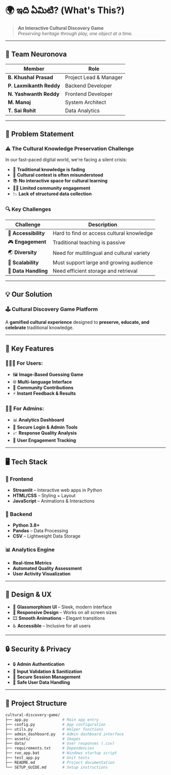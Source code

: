 # 🌍 ఇది ఏమిటి? (What's This?)

> **An Interactive Cultural Discovery Game**  
> _Preserving heritage through play, one object at a time._

---

## 👥 Team Neuronova

| Member                | Role                      |
|----------------------|---------------------------|
| **B. Khushal Prasad**     | Project Lead & Manager      |
| **P. Laxmikanth Reddy**   | Backend Developer           |
| **N. Yashwanth Reddy**    | Frontend Developer          |
| **M. Manoj**              | System Architect            |
| **T. Sai Rohit**          | Data Analytics              |

---

## 🎯 Problem Statement

### ⚠️ The Cultural Knowledge Preservation Challenge

In our fast-paced digital world, we're facing a silent crisis:

- 🧠 **Traditional knowledge is fading**
- 🧩 **Cultural context is often misunderstood**
- 📚 **No interactive space for cultural learning**
- 🙅‍♂️ **Limited community engagement**
- 📉 **Lack of structured data collection**

### 🔍 Key Challenges

| Challenge       | Description  |
|----------------|--------------|
| 📢 **Accessibility** | Hard to find or access cultural knowledge |
| 🎮 **Engagement**   | Traditional teaching is passive |
| 🌏 **Diversity**     | Need for multilingual and cultural variety |
| 🚀 **Scalability**   | Must support large and growing audience |
| 📂 **Data Handling** | Need efficient storage and retrieval |

---

## 💡 Our Solution

### 🕹️ Cultural Discovery Game Platform

A **gamified cultural experience** designed to **preserve, educate, and celebrate** traditional knowledge.

---

## 🧩 Key Features

### 👨‍👩‍👧 For Users:
- 🖼️ **Image-Based Guessing Game**
- 🌐 **Multi-language Interface**
- 💬 **Community Contributions**
- ⚡ **Instant Feedback & Results**

### 👨‍💻 For Admins:
- 📊 **Analytics Dashboard**
- 🔐 **Secure Login & Admin Tools**
- 📈 **Response Quality Analysis**
- 📍 **User Engagement Tracking**

---

## 🖥️ Tech Stack

### 🚧 Frontend
- **Streamlit** – Interactive web apps in Python
- **HTML/CSS** – Styling + Layout
- **JavaScript** – Animations & Interactions

### 🧠 Backend
- **Python 3.8+**
- **Pandas** – Data Processing
- **CSV** – Lightweight Data Storage

### 📊 Analytics Engine
- **Real-time Metrics**
- **Automated Quality Assessment**
- **User Activity Visualization**

---

## 🎨 Design & UX

- 💎 **Glassmorphism UI** – Sleek, modern interface  
- 📱 **Responsive Design** – Works on all screen sizes  
- 🎞️ **Smooth Animations** – Elegant transitions  
- ♿ **Accessible** – Inclusive for all users  

---

## 🔒 Security & Privacy

- 🔒 **Admin Authentication**
- 🧼 **Input Validation & Sanitization**
- 🔄 **Secure Session Management**
- 📁 **Safe User Data Handling**

---

## 📁 Project Structure

```bash
cultural-discovery-game/
├── app.py               # Main app entry
├── config.py            # App configuration
├── utils.py             # Helper functions
├── admin_dashboard.py   # Admin dashboard interface
├── assets/              # Images
├── data/                # User responses (.csv)
├── requirements.txt     # Dependencies
├── run_app.bat          # Windows startup script
├── test_app.py          # Unit tests
├── README.md            # Project documentation
└── SETUP_GUIDE.md       # Setup instructions
